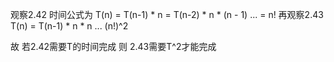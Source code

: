 观察2.42
时间公式为
T(n) = T(n-1) * n
     = T(n-2) * n * (n - 1)
	...
	 = n!
再观察2.43
T(n) = T(n-1) * n * n
     ...
	 (n!)^2

故 若2.42需要T的时间完成
则 2.43需要T^2才能完成
